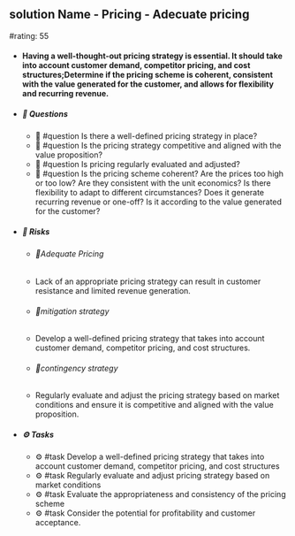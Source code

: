 ## solution Name - Pricing - Adecuate pricing
#rating: 55
- #### Having a well-thought-out pricing strategy is essential. It should take into account customer demand, competitor pricing, and cost structures;Determine if the pricing scheme is coherent, consistent with the value generated for the customer, and allows for flexibility and recurring revenue.
- ##### 💭 Questions
  - 💭 #question Is there a well-defined pricing strategy in place?
  - 💭 #question Is the pricing strategy competitive and aligned with the value proposition?
  - 💭 #question Is pricing regularly evaluated and adjusted?
  - 💭 #question Is the pricing scheme coherent? Are the prices too high or too low? Are they consistent with the unit economics? Is there flexibility to adapt to different circumstances? Does it generate recurring revenue or one-off? Is it according to the value generated for the customer?
- ##### 🚨 Risks

  - ###### 🚨Adequate Pricing
  - Lack of an appropriate pricing strategy can result in customer resistance and limited revenue generation.
  - ###### 🚨mitigation strategy
  - Develop a well-defined pricing strategy that takes into account customer demand, competitor pricing, and cost structures.
  - ###### 🚨contingency strategy
  - Regularly evaluate and adjust the pricing strategy based on market conditions and ensure it is competitive and aligned with the value proposition.
- ##### ⚙️ Tasks
  - ⚙️ #task Develop a well-defined pricing strategy that takes into account customer demand, competitor pricing, and cost structures
  - ⚙️ #task  Regularly evaluate and adjust pricing strategy based on market conditions
  - ⚙️ #task Evaluate the appropriateness and consistency of the pricing scheme
  - ⚙️ #task  Consider the potential for profitability and customer acceptance.


